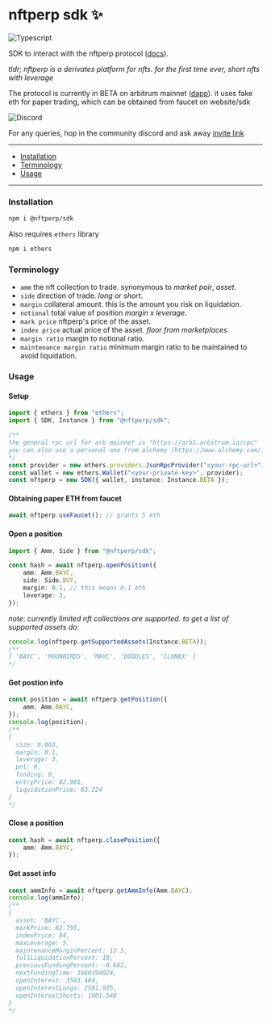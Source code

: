 # nftperp sdk ✨

![Typescript](https://img.shields.io/badge/TypeScript-007ACC?style=for-the-badge&logo=typescript&logoColor=white)

SDK to interact with the nftperp protocol ([docs](https://nftperp.notion.site/nftperp/nftperp-xyz-2b456a853321481bac47e5a1a6bbfd4e)).

_tldr; nftperp is a derivates platform for nfts. for the first time ever, short nfts with leverage_

The protocol is currently in BETA on arbitrum mainnet ([dapp](https://staging.nftperp.xyz)). it uses fake eth for paper trading, which can be obtained from faucet on website/sdk

![Discord](https://img.shields.io/badge/Discord-5865F2?style=for-the-badge&logo=discord&logoColor=white)

For any queries, hop in the community discord and ask away [invite link](https://discord.gg/J5vUUcTE6F)

---

-   [Installation](#installation)
-   [Terminology](#terminology)
-   [Usage](#usage)

---

### Installation

```sh
npm i @nftperp/sdk
```

Also requires `ethers` library

```sh
npm i ethers
```

### Terminology

-   `amm` the nft collection to trade. synonymous to _market pair_, _asset_.
-   `side` direction of trade. _long_ or _short_.
-   `margin` collateral amount. this is the amount you risk on liquidation.
-   `notional` total value of position _margin x leverage_.
-   `mark price` nftperp's price of the asset.
-   `index price` actual price of the asset. _floor from marketplaces_.
-   `margin ratio` margin to notional ratio.
-   `maintenance margin ratio` minimum margin ratio to be maintained to avoid liquidation.

### Usage

#### Setup

```ts
import { ethers } from "ethers";
import { SDK, Instance } from "@nftperp/sdk";

/**
the general rpc url for arb mainnet is "https://arb1.arbitrum.io/rpc"
you can also use a personal one from alchemy (https://www.alchemy.com/)
*/
const provider = new ethers.providers.JsonRpcProvider("<your-rpc-url>");
const wallet = new ethers.Wallet("<your-private-key>", provider);
const nftperp = new SDK({ wallet, instance: Instance.BETA });
```

#### Obtaining paper ETH from faucet

```ts
await nftperp.useFaucet(); // grants 5 eth
```

#### Open a position

```ts
import { Amm, Side } from "@nftperp/sdk";

const hash = await nftperp.openPosition({
    amm: Amm.BAYC,
    side: Side.BUY,
    margin: 0.1, // this means 0.1 eth
    leverage: 3,
});
```

_note_: _currently limited nft collections are supported. to get a list of supported assets do:_

```ts
console.log(nftperp.getSupportedAssets(Instance.BETA));
/**
[ 'BAYC', 'MOONBIRDS', 'MAYC', 'DOODLES', 'CLONEX' ]
*/
```

#### Get postion info

```ts
const position = await nftperp.getPosition({
    amm: Amm.BAYC,
});
console.log(position);
/**
{
  size: 0.003,
  margin: 0.1,
  leverage: 3,
  pnl: 0,
  funding: 0,
  entryPrice: 82.981,
  liquidationPrice: 63.224
}
*/
```

#### Close a position

```ts
const hash = await nftperp.closePosition({
    amm: Amm.BAYC,
});
```

#### Get asset info

```ts
const ammInfo = await nftperp.getAmmInfo(Amm.BAYC);
console.log(ammInfo);
/**
{
  asset: 'BAYC',
  markPrice: 82.795,
  indexPrice: 84,
  maxLeverage: 5,
  maintenanceMarginPercent: 12.5,
  fullLiquidationPercent: 10,
  previousFundingPercent: -0.662,
  nextFundingTime: 1660194024,
  openInterest: 3583.484,
  openInterestLongs: 2581.935,
  openInterestShorts: 1001.548
}
*/
```
